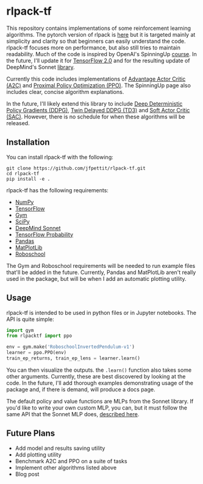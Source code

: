 # rlpack-tf

This repository contains implementations of some reinforcement learning algorithms. The pytorch version of rlpack is [here](https://github.com/jfpettit/rl-pack) but it is targeted mainly at simplicity and clarity so that beginners can easily understand the code. rlpack-tf focuses more on performance, but also still tries to maintain readability. Much of the code is inspired by OpenAI's SpinningUp [course](https://spinningup.openai.com/en/latest/index.html). In the future, I'll update it for [TensorFlow 2.0](https://www.tensorflow.org/) and for the resulting update of DeepMind's Sonnet [library](https://sonnet.readthedocs.io/en/latest/).

Currently this code includes implementations of [Advantage Actor Critic (A2C)](https://openai.com/blog/baselines-acktr-a2c/) and [Proximal Policy Optimization (PPO)](https://openai.com/blog/openai-baselines-ppo/). The SpinningUp page also includes clear, concise algorithm explanations. 

In the future, I'll likely extend this library to include [Deep Deterministic Policy Gradients (DDPG)](https://arxiv.org/abs/1509.02971), [Twin Delayed DDPG (TD3)](https://spinningup.openai.com/en/latest/algorithms/td3.html) and [Soft Actor Critic (SAC)](https://spinningup.openai.com/en/latest/algorithms/sac.html). However, there is no schedule for when these algorithms will be released. 

## Installation

You can install rlpack-tf with the following:

```
git clone https://github.com/jfpettit/rlpack-tf.git
cd rlpack-tf
pip install -e .
```

rlpack-tf has the following requirements:
- [NumPy](https://numpy.org/)
- [TensorFlow](https://tensorflow.org/)
- [Gym](https://gym.openai.com/)
- [SciPy](https://www.scipy.org/)
- [DeepMind Sonnet](https://sonnet.readthedocs.io/en/latest/)
- [TensorFlow Probability](https://www.tensorflow.org/probability/)
- [Pandas](https://pandas.pydata.org/)
- [MatPlotLib](https://matplotlib.org/)
- [Roboschool](https://github.com/openai/roboschool)

The Gym and Roboschool requirements will be needed to run example files that'll be added in the future. Currently, Pandas and MatPlotLib aren't really used in the package, but will be when I add an automatic plotting utility. 

## Usage

rlpack-tf is intended to be used in python files or in Jupyter notebooks. The API is quite simple:

```python
import gym
from rlpacktf import ppo

env = gym.make('RoboschoolInvertedPendulum-v1')
learner = ppo.PPO(env)
train_ep_returns, train_ep_lens = learner.learn()
```

You can then visualize the outputs. the ```.learn()``` function also takes some other arguments. Currently, these are best discovered by looking at the code. In the future, I'll add thorough examples demonstrating usage of the package and, if there is demand, will produce a docs page.

The default policy and value functions are MLPs from the Sonnet library. If you'd like to write your own custom MLP, you can, but it must follow the same API that the Sonnet MLP does, [described here](https://sonnet.readthedocs.io/en/latest/api.html#mlp).

## Future Plans
- Add model and results saving utility
- Add plotting utility
- Benchmark A2C and PPO on a suite of tasks
- Implement other algorithms listed above
- Blog post
